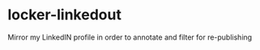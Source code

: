 locker-linkedout
================

Mirror my LinkedIN profile in order to annotate and filter for re-publishing